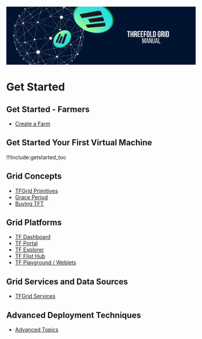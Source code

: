 ![](img/MANUALHEADER.png)

# Get Started

<!-- ## What do you need to know?

- [The Basic Concepts of TFGrid 3.0](tfgrid3_what_to_know) -->

## Get Started - Farmers

- [Create a Farm](create_farm)

## Get Started Your First Virtual Machine

!!!include:getstarted_toc

## Grid Concepts

- [TFGrid Primitives](tfgrid_primitives)
- [Grace Period](grace_period)
- [Buying TFT](tft_howtos)

## Grid Platforms

- [TF Dashboard](dashboard_readme)
- [TF Portal](dashboard_portal_home)
- [TF Explorer](explorer_home)
- [TF Flist Hub](flist_hub)
- [TF Playground / Weblets](weblets_home)

## Grid Services and Data Sources

- [TFGrid Services](Manual3_tfservices)

## Advanced Deployment Techniques

- [Advanced Topics](advanced)







